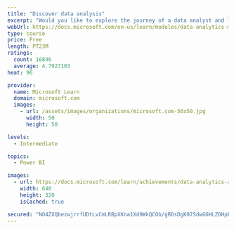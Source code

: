 ```yaml
---
title: "Discover data analysis"
excerpt: "Would you like to explore the journey of a data analyst and learn how a data analyst tells a story with data? In this module, you will explore the different roles in data and learn the different tasks of a data analyst."
webUrl: https://docs.microsoft.com/en-us/learn/modules/data-analytics-microsoft/
type: course
price: Free
length: PT23M
ratings:
  count: 16846
  average: 4.7927103
heat: 96

provider:
  name: Microsoft Learn
  domain: microsoft.com
  images:
    - url: /assets/images/organizations/microsoft.com-50x50.jpg
      width: 50
      height: 50

levels:
  - Intermediate

topics:
  - Power BI

images:
  - url: https://docs.microsoft.com/learn/achievements/data-analytics-and-microsoft-social.png
    width: 640
    height: 320
    isCached: true

secured: "NO4ZXQbezwjrrfUDtLvCmLRBpXKna1Xd9WkQCOb/gROsDgK07SdwG6HLZOHpETj7yG3nrL3zkXfVTXYHuPKI8/uLNIECg9rZogk8y6UcBIVx7M5NYn3Pb7Esj1/ohLv7o1H9KWklrMCLO8q0js9vo/0bcD0rUVQZNvRqx1RhbSu9Ubq3MwMDJkYcTSShGiEvBldE+7mXzFQSfiClIBw5quVNeOhUQvP1e6ICq0upqzpjya1OcCKTx4XGWMVxMaS8MJK12iUlgAYZBq44zB4P0sd/usmkkXlfEpLPHbO++t/rUroCWh9eb3orTg0h4T2q1b0/8bb62aB+O9Ou4qoWcfgG2ceP4g9cVuHpWDep1aBhqsJten8isH1CCLN9qMnz2Xpaz8R3UGR4tE5ZNCSbFGbFRAcFwt3Ju2uVIac/BFeZEs5ijytNk529UYu30B7p;l6CiXEgwwHq/TydkHmGwcw=="
---
```


